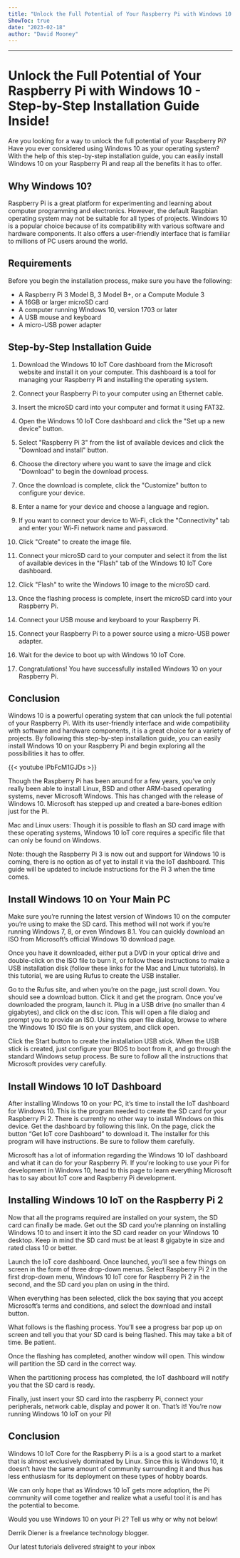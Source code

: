 ```yaml
---
title: "Unlock the Full Potential of Your Raspberry Pi with Windows 10 - Step-by-Step Installation Guide Inside!"
ShowToc: true 
date: "2023-02-18"
author: "David Mooney"
---
```

*****
# Unlock the Full Potential of Your Raspberry Pi with Windows 10 - Step-by-Step Installation Guide Inside!

Are you looking for a way to unlock the full potential of your Raspberry Pi? Have you ever considered using Windows 10 as your operating system? With the help of this step-by-step installation guide, you can easily install Windows 10 on your Raspberry Pi and reap all the benefits it has to offer. 

## Why Windows 10?

Raspberry Pi is a great platform for experimenting and learning about computer programming and electronics. However, the default Raspbian operating system may not be suitable for all types of projects. Windows 10 is a popular choice because of its compatibility with various software and hardware components. It also offers a user-friendly interface that is familiar to millions of PC users around the world. 

## Requirements

Before you begin the installation process, make sure you have the following:

- A Raspberry Pi 3 Model B, 3 Model B+, or a Compute Module 3
- A 16GB or larger microSD card
- A computer running Windows 10, version 1703 or later
- A USB mouse and keyboard
- A micro-USB power adapter

## Step-by-Step Installation Guide

1. Download the Windows 10 IoT Core dashboard from the Microsoft website and install it on your computer. This dashboard is a tool for managing your Raspberry Pi and installing the operating system.

2. Connect your Raspberry Pi to your computer using an Ethernet cable.

3. Insert the microSD card into your computer and format it using FAT32.

4. Open the Windows 10 IoT Core dashboard and click the "Set up a new device" button.

5. Select "Raspberry Pi 3" from the list of available devices and click the "Download and install" button.

6. Choose the directory where you want to save the image and click "Download" to begin the download process.

7. Once the download is complete, click the "Customize" button to configure your device.

8. Enter a name for your device and choose a language and region.

9. If you want to connect your device to Wi-Fi, click the "Connectivity" tab and enter your Wi-Fi network name and password.

10. Click "Create" to create the image file.

11. Connect your microSD card to your computer and select it from the list of available devices in the "Flash" tab of the Windows 10 IoT Core dashboard.

12. Click "Flash" to write the Windows 10 image to the microSD card.

13. Once the flashing process is complete, insert the microSD card into your Raspberry Pi.

14. Connect your USB mouse and keyboard to your Raspberry Pi.

15. Connect your Raspberry Pi to a power source using a micro-USB power adapter.

16. Wait for the device to boot up with Windows 10 IoT Core.

17. Congratulations! You have successfully installed Windows 10 on your Raspberry Pi.

## Conclusion

Windows 10 is a powerful operating system that can unlock the full potential of your Raspberry Pi. With its user-friendly interface and wide compatibility with software and hardware components, it is a great choice for a variety of projects. By following this step-by-step installation guide, you can easily install Windows 10 on your Raspberry Pi and begin exploring all the possibilities it has to offer.

{{< youtube lPbFcM1GJDs >}} 



Though the Raspberry Pi has been around for a few years, you’ve only really been able to install Linux, BSD and other ARM-based operating systems, never Microsoft Windows. This has changed with the release of Windows 10. Microsoft has stepped up and created a bare-bones edition just for the Pi.
 
Mac and Linux users: Though it is possible to flash an SD card image with these operating systems, Windows 10 IoT core requires a specific file that can only be found on Windows.
 
Note: though the Raspberry Pi 3 is now out and support for Windows 10 is coming, there is no option as of yet to install it via the IoT dashboard. This guide will be updated to include instructions for the Pi 3 when the time comes.
 
## Install Windows 10 on Your Main PC
 
Make sure you’re running the latest version of Windows 10 on the computer you’re using to make the SD card. This method will not work if you’re running Windows 7, 8, or even Windows 8.1. You can quickly download an ISO from Microsoft’s official Windows 10 download page.
 

 
Once you have it downloaded, either put a DVD in your optical drive and double-click on the ISO file to burn it, or follow these instructions to make a USB installation disk (follow these links for the Mac and Linux tutorials). In this tutorial, we are using Rufus to create the USB installer.
 
Go to the Rufus site, and when you’re on the page, just scroll down. You should see a download button. Click it and get the program. Once you’ve downloaded the program, launch it. Plug in a USB drive (no smaller than 4 gigabytes), and click on the disc icon. This will open a file dialog and prompt you to provide an ISO. Using this open file dialog, browse to where the Windows 10 ISO file is on your system, and click open.
 
Click the Start button to create the installation USB stick. When the USB stick is created, just configure your BIOS to boot from it, and go through the standard Windows setup process. Be sure to follow all the instructions that Microsoft provides very carefully.
 
## Install Windows 10 IoT Dashboard
 
After installing Windows 10 on your PC, it’s time to install the IoT dashboard for Windows 10. This is the program needed to create the SD card for your Raspberry Pi 2. There is currently no other way to install Windows on this device. Get the dashboard by following this link. On the page, click the button “Get IoT core Dashboard” to download it. The installer for this program will have instructions. Be sure to follow them carefully.
 
Microsoft has a lot of information regarding the Windows 10 IoT dashboard and what it can do for your Raspberry Pi. If you’re looking to use your Pi for development in Windows 10, head to this page to learn everything Microsoft has to say about IoT core and Raspberry Pi development.
 
## Installing Windows 10 IoT on the Raspberry Pi 2
 
Now that all the programs required are installed on your system, the SD card can finally be made. Get out the SD card you’re planning on installing Windows 10 to and insert it into the SD card reader on your Windows 10 desktop. Keep in mind the SD card must be at least 8 gigabyte in size and rated class 10 or better.
 
Launch the IoT core dashboard. Once launched, you’ll see a few things on screen in the form of three drop-down menus. Select Raspberry Pi 2 in the first drop-down menu, Windows 10 IoT core for Raspberry Pi 2 in the second, and the SD card you plan on using in the third.
 
When everything has been selected, click the box saying that you accept Microsoft’s terms and conditions, and select the download and install button.
 
What follows is the flashing process. You’ll see a progress bar pop up on screen and tell you that your SD card is being flashed. This may take a bit of time. Be patient.
 
Once the flashing has completed, another window will open. This window will partition the SD card in the correct way.
 
When the partitioning process has completed, the IoT dashboard will notify you that the SD card is ready.
 
Finally, just insert your SD card into the raspberry Pi, connect your peripherals, network cable, display and power it on. That’s it! You’re now running Windows 10 IoT on your Pi!
 
## Conclusion
 
Windows 10 IoT Core for the Raspberry Pi is a is a good start to a market that is almost exclusively dominated by Linux. Since this is Windows 10, it doesn’t have the same amount of community surrounding it and thus has less enthusiasm for its deployment on these types of hobby boards.
 
We can only hope that as Windows 10 IoT gets more adoption, the Pi community will come together and realize what a useful tool it is and has the potential to become.
 
Would you use Windows 10 on your Pi 2? Tell us why or why not below!
 
Derrik Diener is a freelance technology blogger.
 
Our latest tutorials delivered straight to your inbox




